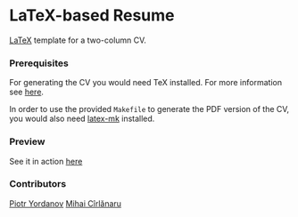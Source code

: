 LaTeX-based Resume
==================

[LaTeX](http://en.wikipedia.org/wiki/LaTeX) template for a two-column CV.

### Prerequisites
For generating the CV you would need TeX installed. For more information see
[here](http://www.tug.org/texlive/).

In order to use the provided `Makefile` to generate the PDF version of the CV, you would also need [latex-mk](http://latex-mk.sourceforge.net) installed.

### Preview
See it in action [here](http://piotry.me/resume.pdf)

### Contributors
[Piotr Yordanov](https://github.com/tUrG0n)
[Mihai Cîrlănaru](https://github.com/mcirlanaru)

